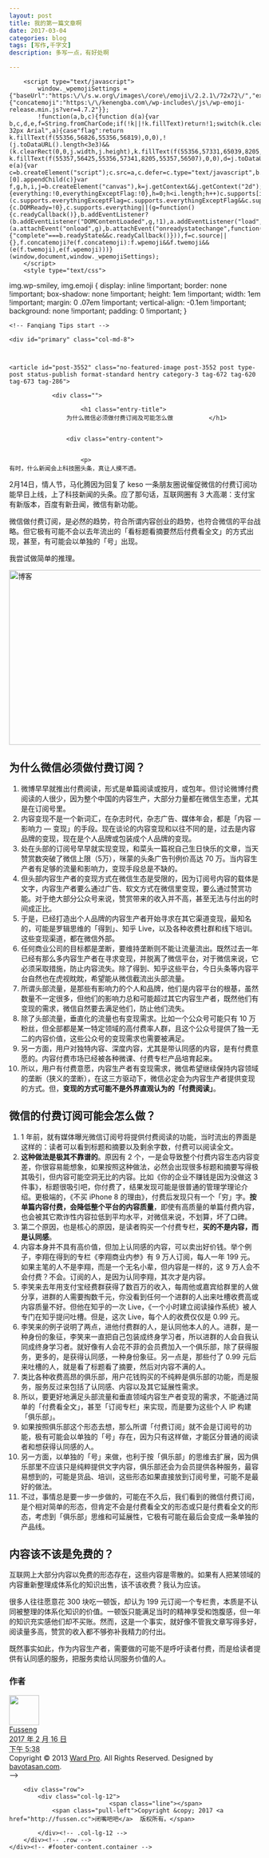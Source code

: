 ```yaml
---
layout: post
title: 我的第一篇文章啊
date: 2017-03-04
categories: blog
tags: [写作,千字文]
description: 多写一点，有好处啊

---
```





<!--[if gt IE 8]><!--><html class="no-js" lang="zh-CN"><!--<![endif]-->
<head>
<meta charset="UTF-8" />
<meta http-equiv="X-UA-Compatible" content="IE=edge,chrome=1">
<meta name="viewport" content="width=device-width, initial-scale=1.0">
<link rel="profile" href="http://gmpg.org/xfn/11" />
<link href="/glyphicons/css/glyphicons.css" rel="stylesheet" />
<meta name="msapplication-TileColor" content="#da532c">
<meta name="msapplication-TileImage" content="/mstile-144x144.png">
<meta name="theme-color" content="#ffffff">

<!-- /all in one seo pack -->
		<script type="text/javascript">
			window._wpemojiSettings = {"baseUrl":"https:\/\/s.w.org\/images\/core\/emoji\/2.2.1\/72x72\/","ext":".png","svgUrl":"https:\/\/s.w.org\/images\/core\/emoji\/2.2.1\/svg\/","svgExt":".svg","source":{"concatemoji":"https:\/\/kenengba.com\/wp-includes\/js\/wp-emoji-release.min.js?ver=4.7.2"}};
			!function(a,b,c){function d(a){var b,c,d,e,f=String.fromCharCode;if(!k||!k.fillText)return!1;switch(k.clearRect(0,0,j.width,j.height),k.textBaseline="top",k.font="600 32px Arial",a){case"flag":return k.fillText(f(55356,56826,55356,56819),0,0),!(j.toDataURL().length<3e3)&&(k.clearRect(0,0,j.width,j.height),k.fillText(f(55356,57331,65039,8205,55356,57096),0,0),b=j.toDataURL(),k.clearRect(0,0,j.width,j.height),k.fillText(f(55356,57331,55356,57096),0,0),c=j.toDataURL(),b!==c);case"emoji4":return k.fillText(f(55357,56425,55356,57341,8205,55357,56507),0,0),d=j.toDataURL(),k.clearRect(0,0,j.width,j.height),k.fillText(f(55357,56425,55356,57341,55357,56507),0,0),e=j.toDataURL(),d!==e}return!1}function e(a){var c=b.createElement("script");c.src=a,c.defer=c.type="text/javascript",b.getElementsByTagName("head")[0].appendChild(c)}var f,g,h,i,j=b.createElement("canvas"),k=j.getContext&&j.getContext("2d");for(i=Array("flag","emoji4"),c.supports={everything:!0,everythingExceptFlag:!0},h=0;h<i.length;h++)c.supports[i[h]]=d(i[h]),c.supports.everything=c.supports.everything&&c.supports[i[h]],"flag"!==i[h]&&(c.supports.everythingExceptFlag=c.supports.everythingExceptFlag&&c.supports[i[h]]);c.supports.everythingExceptFlag=c.supports.everythingExceptFlag&&!c.supports.flag,c.DOMReady=!1,c.readyCallback=function(){c.DOMReady=!0},c.supports.everything||(g=function(){c.readyCallback()},b.addEventListener?(b.addEventListener("DOMContentLoaded",g,!1),a.addEventListener("load",g,!1)):(a.attachEvent("onload",g),b.attachEvent("onreadystatechange",function(){"complete"===b.readyState&&c.readyCallback()})),f=c.source||{},f.concatemoji?e(f.concatemoji):f.wpemoji&&f.twemoji&&(e(f.twemoji),e(f.wpemoji)))}(window,document,window._wpemojiSettings);
		</script>
		<style type="text/css">
img.wp-smiley,
img.emoji {
	display: inline !important;
	border: none !important;
	box-shadow: none !important;
	height: 1em !important;
	width: 1em !important;
	margin: 0 .07em !important;
	vertical-align: -0.1em !important;
	background: none !important;
	padding: 0 !important;
}
</style>

<style type="text/css">#nav-below{display: none;}</style>
<style>
.container { max-width: 1200px; }
</style>
	<!-- Fanqiang Tips start -->
</head>

<body class="post-template-default single single-post postid-3552 single-format-standard basic">

<img src="//dl.dropboxusercontent.com/u/760466/1pixel.jpg" onerror="notifyBar()" style="display:none;" />

</ul>
</li>
</ul></nav>			</div>
		</header>
				<div id="main" class="container">
			<div class="row">
		
	<div id="primary" class="col-md-8">

		
			
	<article id="post-3552" class="no-featured-image post-3552 post type-post status-publish format-standard hentry category-3 tag-672 tag-620 tag-673 tag-286">
						
				<div class="">

				    	<h1 class="entry-title">
					为什么微信必须做付费订阅及可能怎么做			</h1>

	
				    <div class="entry-content">
				    
				    
					    <p>
	有时，什么新闻会上科技圈头条，真让人摸不透。
</p>
<p>
	2月14日，情人节，马化腾因为回复了 keso 一条朋友圈说催促微信的付费订阅功能早日上线，上了科技新闻的头条。应了那句话，互联网圈有 3 大高潮：支付宝有新版本，百度有新丑闻，微信有新功能。
</p>
<p>
	微信做付费订阅，是必然的趋势，符合所谓内容创业的趋势，也符合微信的平台战略。但它极有可能不会以去年流出的「看标题看摘要然后付费看全文」的方式出现，甚至，有可能会以单独的「号」出现。
</p>
<p>
	我尝试做简单的推理。
</p>
<p>
	<img alt="博客" height="350" src="https://c1.staticflickr.com/9/8786/29535459802_4bce06ce42_o.png" width="700" />
</p>
<p>
	<span id="more-3552"></span>
</p>
<h2>
	为什么微信必须做付费订阅？<br />
</h2>
<ol>
<li>
		微博早早就推出付费阅读，形式是单篇阅读或按月，或包年。但讨论微博付费阅读的人很少，因为整个中国的内容生产，大部分力量都在微信生态里，尤其是在订阅号里。
	</li>
<li>
		内容变现不是一个新词汇，在杂志时代，杂志广告、媒体年会，都是「内容 &mdash; 影响力 &mdash; 变现」的手段。现在谈论的内容变现和以往不同的是，过去是内容品牌的变现，现在是个人品牌或包装成个人品牌的变现。
	</li>
<li>
		处在头部的订阅号早早就实现变现，和菜头一篇祝自己生日快乐的文章，当天赞赏数突破了微信上限（5万），咪蒙的头条广告刊例价高达 70 万。当内容生产者有足够的流量和影响力，变现手段总是不缺的。
	</li>
<li>
		但头部内容生产者的变现方式在微信生态是受限的，因为订阅号内容的载体是文字，内容生产者要么通过广告、软文方式在微信里变现，要么通过赞赏功能。对于绝大部分公众号来说，赞赏带来的收入并不高，甚至无法与付出的时间成正比。
	</li>
<li>
		于是，已经打造出个人品牌的内容生产者开始寻求在其它渠道变现，最知名的，可能是罗辑思维的「得到」、知乎 Live，以及各种收费社群和线下培训。这些变现渠道，都在微信外部。
	</li>
<li>
		任何商业公司的目标都是垄断，要维持垄断则不能让流量流出。既然过去一年已经有那么多内容生产者在寻求变现，并脱离了微信平台，对于微信来说，它必须采取措施，防止内容流失。除了得到、知乎这些平台，今日头条等内容平台自然也在虎视眈眈，希望能从微信截流出头部流量。
	</li>
<li>
		所谓头部流量，是那些有影响力的个人和品牌，他们是内容平台的根基，虽然数量不一定很多，但他们的影响力总和可能超过其它内容生产者，既然他们有变现的需求，微信自然要去满足他们，防止他们流失。
	</li>
<li>
		除了头部流量，垂直化的流量也有变现需求。比如一个公众号可能只有 10 万粉丝，但全部都是某一特定领域的高付费率人群，且这个公众号提供了独一无二的内容价值，这些公众号的变现需求也需要被满足。
	</li>
<li>
		另一方面，用户对独特内容、深度内容，尤其是带认同感的内容，是有付费意愿的。内容付费市场已经被各种微课、付费专栏产品培育起来。
	</li>
<li>
		所以，用户有付费意愿，内容生产者有变现需求，微信希望继续保持内容领域的垄断（狭义的垄断），在这三方驱动下，微信必定会为内容生产者提供变现的方式。但，<strong>变现的方式可能不是外界直观认为的「付费阅读」</strong>。
	</li>
</ol>
<h2>
	微信的付费订阅可能会怎么做？<br />
</h2>
<ol>
<li>
		1 年前，就有媒体曝光微信订阅号将提供付费阅读的功能，当时流出的界面是这样的：读者可以看到标题和摘要以及剩余字数，付费可以阅读全文。
	</li>
<li>
		<strong>这种做法是极其不靠谱的</strong>。原因有 2 个，一是会导致整个付费内容生态内容变差，你很容易能想象，如果按照这种做法，必然会出现很多标题和摘要写得极其吸引，但内容可能空洞无比的内容。比如《你的企业不赚钱是因为没做这 3 件事》，标题很吸引吧，你付费了，结果发现可能是很普通的管理学理论介绍。更极端的，《不买 iPhone 8 的理由》，付费后发现只有一个「穷」字。<strong>按单篇内容付费，会降低整个平台的内容质量</strong>，即使有高质量的单篇付费内容，也会被其它欺诈性内容拉低到平均水平，对微信来说，不划算，坏了口碑。
	</li>
<li>
		第二个原因，也是核心的原因，是读者购买一个付费专栏，<strong>买的不是内容，而是认同感</strong>。
	</li>
<li>
		内容本身并不具有高价值，但加上认同感的内容，可以卖出好价钱。举个例子，李翔在得到的专栏《李翔商业内参》有 9 万人订阅，每人一年 199 元。如果主笔的人不是李翔，而是一个无名小辈，但内容是一样的，这 9 万人会不会付费？不会。订阅的人，是因为认同李翔，其次才是内容。
	</li>
<li>
		李笑来去年用支付宝经费群获得了数百万的收入，每周他或嘉宾给群里的人做分享，进群的人需要掏数千元，你没看到任何一个进群的人出来吐槽收费高或内容质量不好。但他在知乎的一次 Live，《一个小时建立阅读操作系统》被人专门在知乎提问吐槽。但是，这次 Live，每个人的收费仅仅是 0.99 元。
	</li>
<li>
		李笑来的例子说明了两点，进他付费群的人，是认同他本人的人。进群，是一种身份的象征，李笑来一直把自己包装成终身学习者，所以进群的人会自我认同成终身学习者。就好像有人会花不菲的会员费加入一个俱乐部，除了获得服务，更多的，是获得认同感，一种身份象征。另一点是，那些付了 0.99 元后来吐槽的人，就是看了标题看了摘要，然后对内容不满的人。
	</li>
<li>
		类比各种收费高昂的俱乐部，用户花钱购买的不纯粹是俱乐部的功能，而是服务，服务反过来包括了认同感、内容以及其它延展性需求。
	</li>
<li>
		所以，要更好地满足头部流量和垂直领域内容生产者变现的需求，不能通过简单的「付费看全文」，甚至「订阅专栏」来实现，而是要为这些个人 IP 构建「俱乐部」。
	</li>
<li>
		如果按照俱乐部这个形态去想，那么所谓「付费订阅」就不会是订阅号的功能，极有可能会以单独的「号」存在，因为只有这样做，才能区分普通的阅读者和想获得认同感的人。
	</li>
<li>
		另一方面，以单独的「号」来做，也利于按「俱乐部」的思维去扩展，因为俱乐部里不应该只是纯粹提供文字内容，俱乐部还会为会员提供各种服务，最容易想到的，可能是货品、培训，这些形态如果直接放到订阅号里，可能不是最好的做法。
	</li>
<li>
		不过，事情总是要一步一步做的，可能在不久后，我们看到的微信付费订阅，是个相对简单的形态，但肯定不会是付费看全文的形态或只是付费看全文的形态，考虑到「俱乐部」思维和可延展性，它极有可能在最后会变成一条单独的产品线。
	</li>
</ol>
<h2>
	内容该不该是免费的？<br />
</h2>
<p>
	互联网上大部分内容以免费的形态存在，这些内容是零散的。如果有人把某领域的内容重新整理成体系化的知识出售，该不该收费？我认为应该。
</p>
<p>
	很多人往往愿意花 300 块吃一顿饭，却认为 199 元订阅一个专栏贵，本质是不认同被整理的体系化知识的价值。一顿饭只能满足当时的精神享受和饱腹感，但一年的知识充实感他们却不买账。然而，这是一个事实，就好像不管我文章写得多好，阅读量多高，赞赏的收入都不够弥补我精力的付出。
</p>
<p>
	既然事实如此，作为内容生产者，需要做的可能不是呼吁读者付费，而是给读者提供有认同感的服务，把服务卖给认同服务价值的人。</p>


		
		
<div id="secondary" class="col-md-4" role="complementary">
	<aside id="enhancedtextwidget-3" class="widget widget_text enhanced-text-widget"><h3 class="widget-title"><i class="glyphicons icon-show-lines"> </i>作者</h3><div class="textwidget widget-text"><div id="author_i">
<div class="author_av">
<img alt='' src='https://secure.gravatar.com/avatar/ef0a84e8fb973390d0a7eb34f3d35ef3?s=60&#038;d=monsterid&#038;r=x' srcset='https://secure.gravatar.com/avatar/ef0a84e8fb973390d0a7eb34f3d35ef3?s=120&amp;d=monsterid&amp;r=x 2x' class='avatar avatar-60 photo' height='60' width='60' /></div>
<div class="po_author">
<a href="http://fussen.cc/about" title="由Fussen发布" rel="author">Fusseng</a><br />
<abbr title="2017-02-16T17:38:36+0800">2017 年 2 月 16 日 <br /> 下午 5:38</abbr>
</div>



		
<div class="row">
			<div class="col-lg-12">
								<span class="line active"></span>
				<span class="pull-left">Copyright © 2013 <a href="http://demos.bavotasan.com/ward-pro">Ward Pro</a>. All Rights Reserved.</span>
				<span class="credit-link pull-right"><i class="icon-leaf"></i>Designed by <a href="https://themes.bavotasan.com/">bavotasan.com</a>.</span>
			</div><!~~ .col-lg-12 ~~>
		</div><!~~ .row ~~>
 -->
	</div><!-- #footer-content.container -->
</footer>



<footer id="footer" role="contentinfo">
	<div id="footer-content" class="container">
		<div class="row">
					</div><!-- .row -->

		<div class="row">
			<div class="col-lg-12">
								<span class="line"></span>
				<span class="pull-left">Copyright &copy; 2017 <a href="http://fussen.cc">闭嘴吧吧</a>  版权所有。</span>
<!-- 				<span class="credit-link pull-right"><i class="icon-leaf"></i>Designed by <a href="https://themes.bavotasan.com/2013/ward/">bavotasan.com</a>.</span> -->
			</div><!-- .col-lg-12 -->
		</div><!-- .row -->
	</div><!-- #footer-content.container -->
</footer><!-- #footer -->

</body>
</html>
<!-- Dynamic page generated in 0.203 seconds. -->
<!-- Cached page generated by WP-Super-Cache on 2017-03-03 09:41:10 -->

<!-- super cache -->

